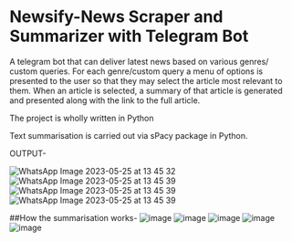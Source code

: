 # Newsify-News Scraper and Summarizer with Telegram Bot
A telegram bot that can deliver latest news based on various genres/ custom queries. For each genre/custom query a menu of options is presented to the user so that they may select the article most relevant to them. When an article is selected, a summary of that article is generated and presented along with the link to the full article.

The project is wholly written in Python

Text summarisation is carried out via sPacy package in Python.

OUTPUT-

![WhatsApp Image 2023-05-25 at 13 45 32](https://github.com/SidM77/Newsify/assets/102024701/e6ee3943-43dc-4786-9ff1-6fc3a47adc9b)
![WhatsApp Image 2023-05-25 at 13 45 39](https://github.com/SidM77/Newsify/assets/102024701/54cdd3f2-b669-4b6c-bbf8-8a11145c8fa0)
![WhatsApp Image 2023-05-25 at 13 45 39](https://github.com/SidM77/Newsify/assets/102024701/e3a5d559-510a-45de-9050-fa996451f432)
![WhatsApp Image 2023-05-25 at 13 45 39](https://github.com/SidM77/Newsify/assets/102024701/44f59d0c-ecbc-427e-8393-770f5bbc51e4)

##How the summarisation works-
![image](https://github.com/SidM77/Newsify/assets/102024701/3f672228-02cd-4094-8e53-84a4eb04cfd7)
![image](https://github.com/SidM77/Newsify/assets/102024701/e0356ba9-ecf6-41dc-a4bf-6dac45bc76da)
![image](https://github.com/SidM77/Newsify/assets/102024701/f7651cbf-92c3-4b19-98fc-646055dd4437)
![image](https://github.com/SidM77/Newsify/assets/102024701/77663faf-0eda-4367-acbc-99622a9dfaca)
![image](https://github.com/SidM77/Newsify/assets/102024701/22eada1d-efdf-47b5-af72-ca627147b8a0)
